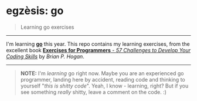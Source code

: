 # egzèsis: go

> Learning go exercises

* * *

I'm learning [**go**](https://golang.org) this year. This repo contains my learning exercises, from the excellent book [**Exercises for Programmers** - _57 Challenges to Develop Your Coding Skills_](https://pragprog.com/book/bhwb/exercises-for-programmers) by _Brian P. Hogan_.

* * *

> **NOTE:** I'm _learning_ go right now. Maybe you are an experienced go programmer, landing here by accident, reading code and thinking to yourself "_this is shitty code_". Yeah, I know - learning, right? But if you see something _really_ shitty, leave a comment on the code. :)
